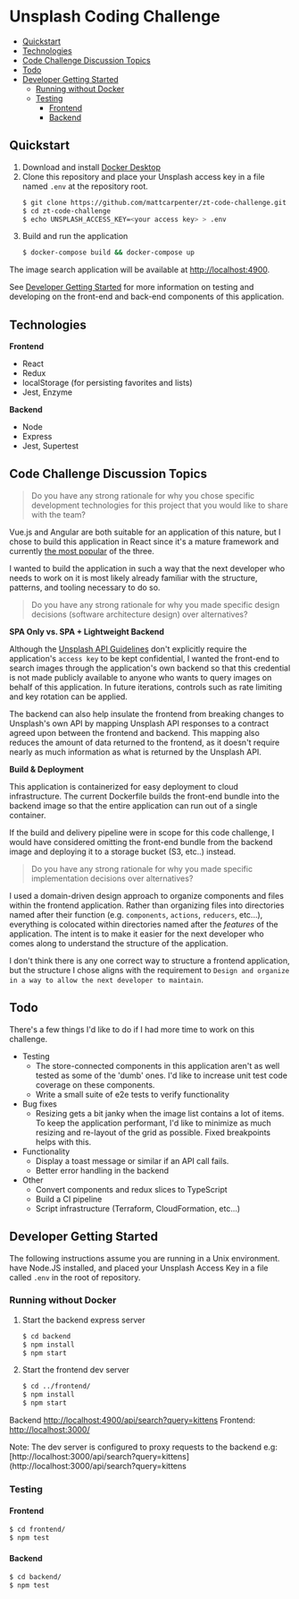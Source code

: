 # Unsplash Coding Challenge

- [Quickstart](#quickstart)
- [Technologies](#technologies)
- [Code Challenge Discussion Topics](#code-challenge-discussion-topics)
- [Todo](#todo)
- [Developer Getting Started](#developer-getting-started)
  * [Running without Docker](#running-without-docker)
  * [Testing](#testing)
    + [Frontend](#frontend)
    + [Backend](#backend)

## Quickstart
1. Download and install [Docker Desktop](https://www.docker.com/products/docker-desktop)
2. Clone this repository and place your Unsplash access key in a file named `.env` at the repository root.
    ```bash
    $ git clone https://github.com/mattcarpenter/zt-code-challenge.git
    $ cd zt-code-challenge
    $ echo UNSPLASH_ACCESS_KEY=<your access key> > .env
    ```
3. Build and run the application
    ```bash
    $ docker-compose build && docker-compose up
    ```
The image search application will be available at [http://localhost:4900](http://localhost:4900).

See [Developer Getting Started](#developer-getting-started) for more information on testing and developing on the front-end and back-end components of this application.

## Technologies

**Frontend**
* React
* Redux
* localStorage (for persisting favorites and lists)
* Jest, Enzyme

**Backend**
* Node
* Express
* Jest, Supertest

## Code Challenge Discussion Topics

> Do you have any strong rationale for why you chose specific development technologies for this project that you would like to share with the team?

Vue.js and Angular are both suitable for an application of this nature, but I chose to build this application in React since it's a mature framework and currently [the most popular](https://www.npmtrends.com/react-vs-vue-vs-@angular/core) of the three. 

I wanted to build the application in such a way that the next developer who needs to work on it is most likely already familiar with the structure, patterns, and tooling necessary to do so.

> Do you have any strong rationale for why you made specific design decisions (software architecture design) over alternatives?

**SPA Only vs. SPA + Lightweight Backend**

Although the [Unsplash API Guidelines](https://help.unsplash.com/en/articles/2511245-unsplash-api-guidelines) don't explicitly require the application's `access key` to be kept confidential, I wanted the front-end to search images through the application's own backend so that this credential is not made publicly available to anyone who wants to query images on behalf of this application. In future iterations, controls such as rate limiting and key rotation can be applied. 

The backend can also help insulate the frontend from breaking changes to Unsplash's own API by mapping Unsplash API responses to a contract agreed upon between the frontend and backend. This mapping also reduces the amount of data returned to the frontend, as it doesn't require nearly as much information as what is returned by the Unsplash API.

**Build & Deployment**

This application is containerized for easy deployment to cloud infrastructure. The current Dockerfile builds the front-end bundle into the backend image so that the entire application can run out of a single container.

If the build and delivery pipeline were in scope for this code challenge, I would have considered omitting the front-end bundle from the backend image and deploying it to a storage bucket (S3, etc..) instead.

> Do you have any strong rationale for why you made specific implementation decisions over alternatives?

I used a domain-driven design approach to organize components and files within the frontend application. Rather than organizing files into directories named after their function (e.g. `components`, `actions`, `reducers`, etc...), everything is colocated within directories named after the _features_ of the application. The intent is to make it easier for the next developer who comes along to understand the structure of the application.

I don't think there is any one correct way to structure a frontend application, but the structure I chose aligns with the requirement to `Design and organize in a way to allow the next developer to maintain`.

##  Todo

There's a few things I'd like to do if I had more time to work on this challenge.

* Testing
  * The store-connected components in this application aren't as well tested as some of the 'dumb' ones. I'd like to increase unit test code coverage on these components.
  * Write a small suite of e2e tests to verify functionality
* Bug fixes
  * Resizing gets a bit janky when the image list contains a lot of items. To keep the application performant, I'd like to minimize as much resizing and re-layout of the grid as possible. Fixed breakpoints helps with this.
* Functionality
  * Display a toast message or similar if an API call fails.
  * Better error handling in the backend
* Other
  * Convert components and redux slices to TypeScript
  * Build a CI pipeline
  * Script infrastructure (Terraform, CloudFormation, etc...)

## Developer Getting Started

The following instructions assume you are running in a Unix environment. have Node.JS installed, and placed your Unsplash Access Key in a file called `.env` in the root of repository.

### Running without Docker

1. Start the backend express server
    ```bash
    $ cd backend
    $ npm install
    $ npm start
   ```
2. Start the frontend dev server
    ```bash
    $ cd ../frontend/
    $ npm install
    $ npm start
    ```

Backend [http://localhost:4900/api/search?query=kittens](http://localhost:4900/api/search?query=kittens)
Frontend: [http://localhost:3000/](http://localhost:3000)

Note: The dev server is configured to proxy requests to the backend e.g: [http://localhost:3000/api/search?query=kittens](http://localhost:3000/api/search?query=kittens

### Testing

#### Frontend

```bash
$ cd frontend/
$ npm test
```

#### Backend

```bash
$ cd backend/
$ npm test
```
